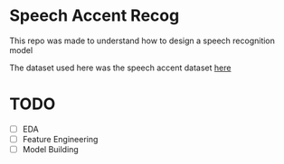 # Speech Accent Recog
This repo was made to understand how to design a speech recognition model 

The dataset used here was the speech accent dataset [here](https://www.kaggle.com/rtatman/speech-accent-archive) 

# TODO
- [ ] EDA
- [ ] Feature Engineering
- [ ] Model Building